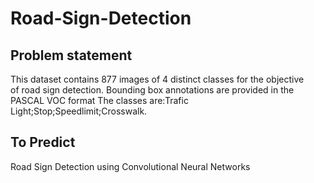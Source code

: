 # Road-Sign-Detection
## Problem statement
This dataset contains 877 images of 4 distinct classes for the objective of road sign detection.
Bounding box annotations are provided in the PASCAL VOC format
The classes are:Trafic Light;Stop;Speedlimit;Crosswalk.
## To Predict
Road Sign Detection using Convolutional Neural Networks
